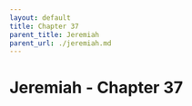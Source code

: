 ```yaml
---
layout: default
title: Chapter 37
parent_title: Jeremiah
parent_url: ./jeremiah.md
---
```


# Jeremiah - Chapter 37
